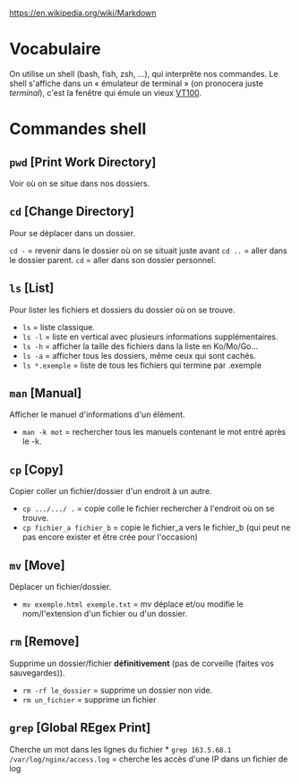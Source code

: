 https://en.wikipedia.org/wiki/Markdown 
 
# Vocabulaire

On utilise un shell (bash, fish, zsh, ...), qui interprête nos commandes. Le shell s'affiche dans un « émulateur de terminal » (on pronocera juste *terminal*), c'est la fenêtre qui émule un vieux [VT100](https://fr.wikipedia.org/wiki/VT100).


# Commandes shell

## `pwd` [Print Work Directory]

Voir où on se situe dans nos dossiers.

## `cd` [Change Directory]

Pour se déplacer dans un dossier.

`cd -` = revenir dans le dossier où on se situait juste avant
`cd ..` = aller dans le dossier parent.
`cd` = aller dans son dossier personnel.

## `ls` [List]

Pour lister les fichiers et dossiers du dossier où on se trouve.
* `ls` = liste classique.
* `ls -l` = liste en vertical avec plusieurs informations supplémentaires.
* `ls -h` = afficher la taille des fichiers dans la liste en Ko/Mo/Go...
* `ls -a` = afficher tous les dossiers, même ceux qui sont cachés.
* `ls *.exemple` = liste de tous les fichiers qui termine par .exemple


## `man` [Manual]

Afficher le manuel d'informations d'un élément.
* `man -k mot` = rechercher tous les manuels contenant le mot entré après le -k.

## `cp` [Copy]

Copier coller un fichier/dossier d'un endroit à un autre.
* `cp .../.../ .` = copie colle le fichier rechercher à l'endroit où on se trouve.
* `cp fichier_a fichier_b` = copie le fichier_a vers le fichier_b (qui peut ne pas encore exister et être crée pour l'occasion)

## `mv` [Move]

Déplacer un fichier/dossier.
* `mv exemple.html exemple.txt` = mv déplace et/ou modifie le nom/l'extension d'un fichier ou d'un dossier.


## `rm` [Remove]

Supprime un dossier/fichier **définitivement** (pas de corveille (faites vos sauvegardes)).
* `rm -rf le_dossier` = supprime un dossier non vide.
* `rm un_fichier` = supprime un fichier



## `grep` [Global REgex Print]

Cherche un mot dans les lignes du fichier
    * `grep 163.5.68.1 /var/log/nginx/access.log` = cherche les accès d'une IP dans un fichier de log



